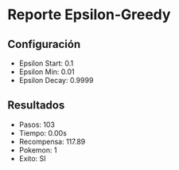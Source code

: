 # Reporte Epsilon-Greedy
## Configuración
- Epsilon Start: 0.1
- Epsilon Min: 0.01
- Epsilon Decay: 0.9999

## Resultados
- Pasos: 103
- Tiempo: 0.00s
- Recompensa: 117.89
- Pokemon: 1
- Exito: SI
